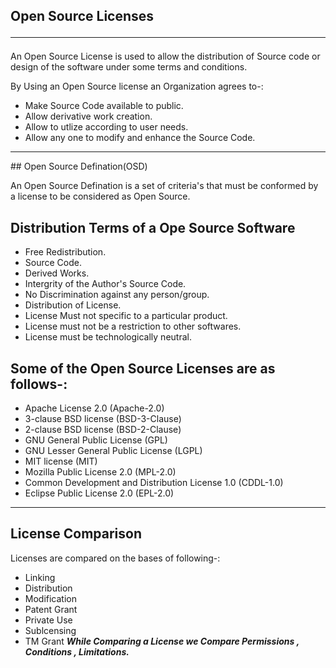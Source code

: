 ## Open Source Licenses<hr>
An Open Source License is used to allow the distribution of Source code or design of the software under some terms and conditions.<br>

By Using an Open Source license an Organization agrees to-:
- Make Source Code available to public.
- Allow derivative work creation.
- Allow to utlize according to user needs.
- Allow any one to modify and enhance the Source Code.
<hr>
## Open Source Defination(OSD)

An Open Source Defination is a set of criteria's that must be conformed by a license to be considered as Open Source. 

## Distribution Terms of a Ope Source Software
- Free Redistribution.
- Source Code.
- Derived Works.
- Intergrity of the Author's Source Code.
- No Discrimination against any person/group.
- Distribution of License.
- License Must not specific to a particular product.
- License must not be a restriction to other softwares.
- License must be technologically neutral.

## Some of the Open Source Licenses are as follows-:
- Apache License 2.0 (Apache-2.0)
- 3-clause BSD license (BSD-3-Clause)
- 2-clause BSD license (BSD-2-Clause)
- GNU General Public License (GPL)
- GNU Lesser General Public License (LGPL)
- MIT license (MIT)
- Mozilla Public License 2.0 (MPL-2.0)
- Common Development and Distribution License 1.0 (CDDL-1.0)
- Eclipse Public License 2.0 (EPL-2.0)
<hr>

## License Comparison
Licenses are compared on the bases of following-:
- Linking
- Distribution
- Modification
- Patent Grant
- Private Use
- Sublcensing
- TM Grant
***While Comparing a License we Compare Permissions , Conditions , Limitations.***

##


